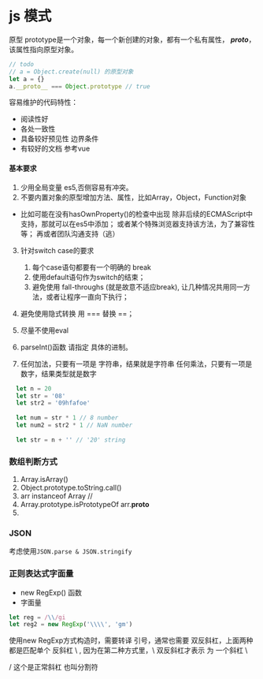 # js 模式
原型 prototype是一个对象，每一个新创建的对象，都有一个私有属性，
*__proto__*，该属性指向原型对象。

```js
// todo
// a = Object.create(null) 的原型对象
let a = {}
a.__proto__ === Object.prototype // true
```

容易维护的代码特性：
- 阅读性好
- 各处一致性
- 具备较好预见性 边界条件
- 有较好的文档 参考vue

#### 基本要求
 1. 少用全局变量 es5,否侧容易有冲突。
 2. 不要内置对象的原型增加方法、属性，比如Array，Object，Function对象
 - 比如可能在没有hasOwnProperty()的检查中出现
 除非后续的ECMAScript中支持，那就可以在es5中添加；
   或者某个特殊浏览器支持该方法，为了兼容性等；
   再或者团队沟通支持（逃）
3. 针对switch case的要求
   1. 每个case语句都要有一个明确的 break
   2. 使用default语句作为switch的结束；
   3. 避免使用 fall-throughs (就是故意不适应break),
   让几种情况共用同一方法，或者让程序一直向下执行；
      
4. 避免使用隐式转换 用 === 替换 ==；
5. 尽量不使用eval
6. parseInt()函数 请指定 具体的进制。
7. 任何加法，只要有一项是 字符串，结果就是字符串
   任何乘法，只要有一项是 数字，结果类型就是数字
   
```js
  let n = 20
  let str = '08'
  let str2 = '09hfafoe'
   
  let num = str * 1 // 8 number
  let num2 = str2 * 1 // NaN number
   
  let str = n + '' // '20' string
```
### 数组判断方式
1. Array.isArray()
2. Object.prototype.toString.call()
3. arr instanceof Array
   //
4. Array.prototype.isPrototypeOf arr.__proto__
5. 

### JSON
考虑使用`JSON.parse & JSON.stringify`

### 正则表达式字面量
 - new RegExp() 函数
 - 字面量

```js
let reg = /\\/gi
let reg2 = new RegExp('\\\\', 'gm')
```

使用new RegExp方式构造时，需要转译 引号，通常也需要
双反斜杠，上面两种都是匹配单个 反斜杠 \ ,
因为在第二种方式里，\\ 双反斜杠才表示 为 一个斜杠 \

/ 这个是正常斜杠 也叫分割符












































